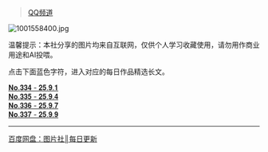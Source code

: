 > [QQ频道]()

![1001558400.jpg](https://wp-cdn.4ce.cn/v2/IeJLh95.jpeg)

温馨提示：本社分享的图片均来自互联网，仅供个人学习收藏使用，请勿用作商业用途和AI投喂。 
 
点击下面蓝色字符，进入对应的每日作品精选长文。

[𝐍𝐨.𝟑𝟑𝟒 - 𝟐𝟓.𝟗.𝟏](https://pd.qq.com/s/gof2sqy1r)  
[𝐍𝐨.𝟑𝟑𝟓 - 𝟐𝟓.𝟗.𝟒](https://pd.qq.com/s/2zq9xhw0r)  
[𝐍𝐨.𝟑𝟑𝟔 - 𝟐𝟓.𝟗.𝟕](https://pd.qq.com/s/5qghbqknr)  
[𝐍𝐨.𝟑𝟑𝟕 - 𝟐𝟓.𝟗.𝟗](https://pd.qq.com/s/ftzrrlfvq)  

- - -
[百度网盘：图片社║每日更新](https://pan.baidu.com/s/1gfkYIfZHgidxCGMfjr7JeA?pwd=HUDA)